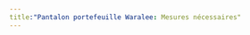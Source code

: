 ```yaml
---
title:"Pantalon portefeuille Waralee: Mesures nécessaires"
---
```


<PatternMeasurements pattern='waralee' />
